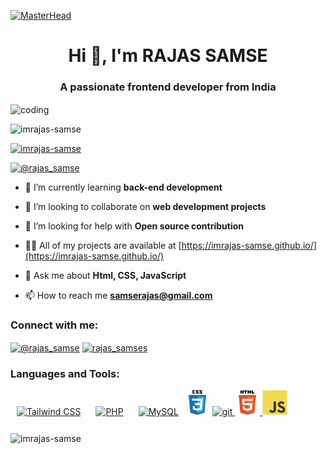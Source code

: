 [![MasterHead](https://www.digitalsolutionservices.com/img/services/web%20development.gif)](https://ImRAJAS-SAMSE.io)

<h1 align="center">Hi 👋, I'm RAJAS SAMSE</h1>
<h3 align="center">A passionate frontend developer from India</h3>
<img align="center" alt="coding" width="400" src="https://cdn.dribbble.com/users/1162077/screenshots/3848914/programmer.gif">

<p align="left"> <img src="https://komarev.com/ghpvc/?username=imrajas-samse&label=Profile%20views&color=0e75b6&style=flat" alt="imrajas-samse" /> </p>

<p align="left"> <a href="https://github.com/ryo-ma/github-profile-trophy"><img src="https://github-profile-trophy.vercel.app/?username=imrajas-samse" alt="imrajas-samse" /></a> </p>

<p align="left"> <a href="https://twitter.com/@rajas_samse" target="blank"><img src="https://img.shields.io/twitter/follow/@rajas_samse?logo=twitter&style=for-the-badge" alt="@rajas_samse" /></a> </p>

- 🌱 I’m currently learning **back-end development**

- 👯 I’m looking to collaborate on **web development projects**

- 🤝 I’m looking for help with **Open source contribution**

- 👨‍💻 All of my projects are available at [https://imrajas-samse.github.io/](https://imrajas-samse.github.io/)

- 💬 Ask me about **Html, CSS, JavaScript**

- 📫 How to reach me **samserajas@gmail.com**

<h3 align="left">Connect with me:</h3>
<p align="left">
<a href="https://twitter.com/@rajas_samse" target="blank"><img align="center" src="https://raw.githubusercontent.com/rahuldkjain/github-profile-readme-generator/master/src/images/icons/Social/twitter.svg" alt="@rajas_samse" height="30" width="40" /></a>
<a href="https://www.hackerrank.com/rajas_samses" target="blank"><img align="center" src="https://raw.githubusercontent.com/rahuldkjain/github-profile-readme-generator/master/src/images/icons/Social/hackerrank.svg" alt="rajas_samses" height="30" width="40" /></a>
</p>

<h3 align="left">Languages and Tools:</h3>
<p align="left"> 

<a href="https://www.tailwindcss.com/" target="_blank"><img style="margin: 10px" src="https://profilinator.rishav.dev/skills-assets/tailwindcss.svg" alt="Tailwind CSS" height="40" /></a>  <a href="https://www.w3schools.com/css/" target="_blank" rel="noreferrer"> <a href="https://www.php.net/" target="_blank"><img style="margin: 10px" src="https://profilinator.rishav.dev/skills-assets/php-original.svg" alt="PHP" height="50" /></a> <a href="https://www.mysql.com/" target="_blank"><img style="margin: 10px" src="https://profilinator.rishav.dev/skills-assets/mysql-original-wordmark.svg" alt="MySQL" height="50" /></a><img src="https://raw.githubusercontent.com/devicons/devicon/master/icons/css3/css3-original-wordmark.svg" alt="css3" width="40" height="40"/> </a> <a href="https://git-scm.com/" target="_blank" rel="noreferrer"> <img src="https://www.vectorlogo.zone/logos/git-scm/git-scm-icon.svg" alt="git" width="40" height="40"/> </a> <a href="https://www.w3.org/html/" target="_blank" rel="noreferrer"> <img src="https://raw.githubusercontent.com/devicons/devicon/master/icons/html5/html5-original-wordmark.svg" alt="html5" width="40" height="40"/> </a> <a href="https://developer.mozilla.org/en-US/docs/Web/JavaScript" target="_blank" rel="noreferrer"> 
  <img src="https://raw.githubusercontent.com/devicons/devicon/master/icons/javascript/javascript-original.svg" alt="javascript" width="40" height="40"/> </a> </p>



<p><img align="center" src="https://github-readme-streak-stats.herokuapp.com/?user=imrajas-samse&" alt="imrajas-samse" /></p>
